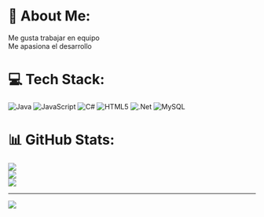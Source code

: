 # 💫 About Me:
Me gusta trabajar en equipo <br>Me apasiona el desarrollo<br>


# 💻 Tech Stack:
![Java](https://img.shields.io/badge/java-%23ED8B00.svg?style=for-the-badge&logo=openjdk&logoColor=white) ![JavaScript](https://img.shields.io/badge/javascript-%23323330.svg?style=for-the-badge&logo=javascript&logoColor=%23F7DF1E) ![C#](https://img.shields.io/badge/c%23-%23239120.svg?style=for-the-badge&logo=csharp&logoColor=white) ![HTML5](https://img.shields.io/badge/html5-%23E34F26.svg?style=for-the-badge&logo=html5&logoColor=white) ![.Net](https://img.shields.io/badge/.NET-5C2D91?style=for-the-badge&logo=.net&logoColor=white) ![MySQL](https://img.shields.io/badge/mysql-4479A1.svg?style=for-the-badge&logo=mysql&logoColor=white)
# 📊 GitHub Stats:
![](https://github-readme-stats.vercel.app/api?username=josemvera2025&theme=dark&hide_border=false&include_all_commits=false&count_private=false)<br/>
![](https://nirzak-streak-stats.vercel.app/?user=josemvera2025&theme=dark&hide_border=false)<br/>
![](https://github-readme-stats.vercel.app/api/top-langs/?username=josemvera2025&theme=dark&hide_border=false&include_all_commits=false&count_private=false&layout=compact)

---
[![](https://visitcount.itsvg.in/api?id=josemvera2025&icon=0&color=0)](https://visitcount.itsvg.in)

<!-- Proudly created with GPRM ( https://gprm.itsvg.in ) -->
